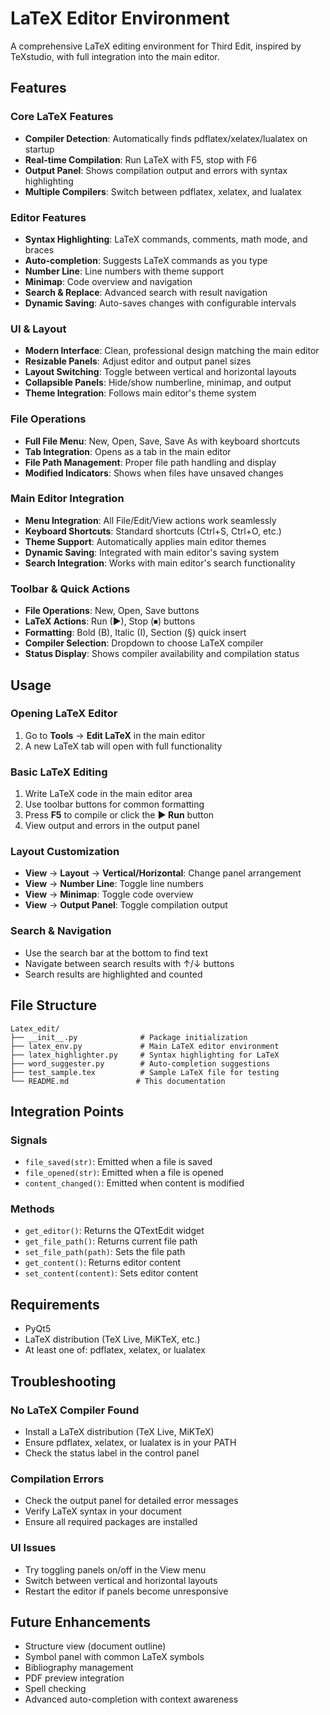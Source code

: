 # LaTeX Editor Environment

A comprehensive LaTeX editing environment for Third Edit, inspired by TeXstudio, with full integration into the main editor.

## Features

### Core LaTeX Features
- **Compiler Detection**: Automatically finds pdflatex/xelatex/lualatex on startup
- **Real-time Compilation**: Run LaTeX with F5, stop with F6
- **Output Panel**: Shows compilation output and errors with syntax highlighting
- **Multiple Compilers**: Switch between pdflatex, xelatex, and lualatex

### Editor Features
- **Syntax Highlighting**: LaTeX commands, comments, math mode, and braces
- **Auto-completion**: Suggests LaTeX commands as you type
- **Number Line**: Line numbers with theme support
- **Minimap**: Code overview and navigation
- **Search & Replace**: Advanced search with result navigation
- **Dynamic Saving**: Auto-saves changes with configurable intervals

### UI & Layout
- **Modern Interface**: Clean, professional design matching the main editor
- **Resizable Panels**: Adjust editor and output panel sizes
- **Layout Switching**: Toggle between vertical and horizontal layouts
- **Collapsible Panels**: Hide/show numberline, minimap, and output
- **Theme Integration**: Follows main editor's theme system

### File Operations
- **Full File Menu**: New, Open, Save, Save As with keyboard shortcuts
- **Tab Integration**: Opens as a tab in the main editor
- **File Path Management**: Proper file path handling and display
- **Modified Indicators**: Shows when files have unsaved changes

### Main Editor Integration
- **Menu Integration**: All File/Edit/View actions work seamlessly
- **Keyboard Shortcuts**: Standard shortcuts (Ctrl+S, Ctrl+O, etc.)
- **Theme Support**: Automatically applies main editor themes
- **Dynamic Saving**: Integrated with main editor's saving system
- **Search Integration**: Works with main editor's search functionality

### Toolbar & Quick Actions
- **File Operations**: New, Open, Save buttons
- **LaTeX Actions**: Run (▶), Stop (⏹) buttons
- **Formatting**: Bold (B), Italic (I), Section (§) quick insert
- **Compiler Selection**: Dropdown to choose LaTeX compiler
- **Status Display**: Shows compiler availability and compilation status

## Usage

### Opening LaTeX Editor
1. Go to **Tools** → **Edit LaTeX** in the main editor
2. A new LaTeX tab will open with full functionality

### Basic LaTeX Editing
1. Write LaTeX code in the main editor area
2. Use toolbar buttons for common formatting
3. Press **F5** to compile or click the **▶ Run** button
4. View output and errors in the output panel

### Layout Customization
- **View** → **Layout** → **Vertical/Horizontal**: Change panel arrangement
- **View** → **Number Line**: Toggle line numbers
- **View** → **Minimap**: Toggle code overview
- **View** → **Output Panel**: Toggle compilation output

### Search & Navigation
- Use the search bar at the bottom to find text
- Navigate between search results with ↑/↓ buttons
- Search results are highlighted and counted

## File Structure
```
Latex_edit/
├── __init__.py              # Package initialization
├── latex_env.py             # Main LaTeX editor environment
├── latex_highlighter.py     # Syntax highlighting for LaTeX
├── word_suggester.py        # Auto-completion suggestions
├── test_sample.tex          # Sample LaTeX file for testing
└── README.md               # This documentation
```

## Integration Points

### Signals
- `file_saved(str)`: Emitted when a file is saved
- `file_opened(str)`: Emitted when a file is opened
- `content_changed()`: Emitted when content is modified

### Methods
- `get_editor()`: Returns the QTextEdit widget
- `get_file_path()`: Returns current file path
- `set_file_path(path)`: Sets the file path
- `get_content()`: Returns editor content
- `set_content(content)`: Sets editor content

## Requirements
- PyQt5
- LaTeX distribution (TeX Live, MiKTeX, etc.)
- At least one of: pdflatex, xelatex, or lualatex

## Troubleshooting

### No LaTeX Compiler Found
- Install a LaTeX distribution (TeX Live, MiKTeX)
- Ensure pdflatex, xelatex, or lualatex is in your PATH
- Check the status label in the control panel

### Compilation Errors
- Check the output panel for detailed error messages
- Verify LaTeX syntax in your document
- Ensure all required packages are installed

### UI Issues
- Try toggling panels on/off in the View menu
- Switch between vertical and horizontal layouts
- Restart the editor if panels become unresponsive

## Future Enhancements
- Structure view (document outline)
- Symbol panel with common LaTeX symbols
- Bibliography management
- PDF preview integration
- Spell checking
- Advanced auto-completion with context awareness 